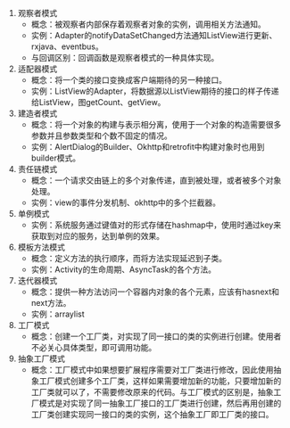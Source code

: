1. 观察者模式  
    - 概念：被观察者内部保存着观察者对象的实例，调用相关方法通知。  
    - 实例：Adapter的notifyDataSetChanged方法通知ListView进行更新、rxjava、eventbus。  
    - 与回调区别：回调函数是观察者模式的一种具体实现。  
2. 适配器模式  
    - 概念：将一个类的接口变换成客户端期待的另一种接口。  
    - 实例：ListView的Adapter，将数据源以ListView期待的接口的样子传递给ListView，图getCount、getView。
3. 建造者模式  
    - 概念：将一个对象的构建与表示相分离，使用于一个对象的构造需要很多参数并且参数类型和个数不固定的情况。
    - 实例：AlertDialog的Builder、Okhttp和retrofit中构建对象时也用到builder模式。
4. 责任链模式
    - 概念：一个请求交由链上的多个对象传递，直到被处理，或者被多个对象处理。
    - 实例：view的事件分发机制、okhttp中的多个拦截器。
5. 单例模式  
    - 实例：系统服务通过键值对的形式存储在hashmap中，使用时通过key来获取到对应的服务，达到单例的效果。
6. 模板方法模式
    - 概念：定义方法的执行顺序，而将方法实现延迟到子类。
    - 实例：Activity的生命周期、AsyncTask的各个方法。
7. 迭代器模式
    - 概念：提供一种方法访问一个容器内对象的各个元素，应该有hasnext和next方法。
    - 实例：arraylist
8. 工厂模式  
    - 概念：创建一个工厂类，对实现了同一接口的类的实例进行创建。使用者不必关心具体类型，即可调用功能。
9. 抽象工厂模式
    - 概念：工厂模式中如果想要扩展程序需要对工厂类进行修改，因此使用抽象工厂模式创建多个工厂类，这样如果需要增加新的功能，只要增加新的工厂类就可以了，不需要修改原来的代码。与工厂模式的区别是，抽象工厂模式是对实现了同一抽象工厂接口的工厂类进行创建，然后再用创建的工厂类创建实现同一接口的类的实例，这个抽象工厂即工厂类的接口。
